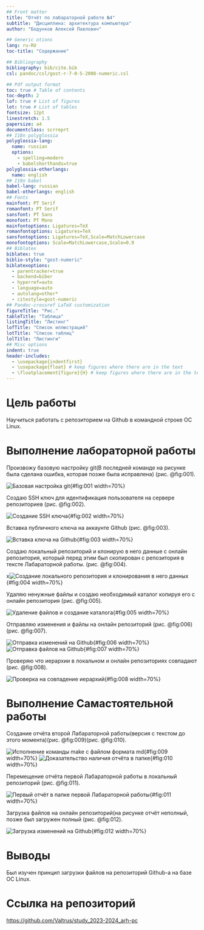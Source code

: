 ```yaml
---
## Front matter
title: "Отчёт по лабараторной работе №4"
subtitle: "Дисциплина: архитектура компьютера"
author: "Бодунков Алексей Павлович"

## Generic otions
lang: ru-RU
toc-title: "Содержание"

## Bibliography
bibliography: bib/cite.bib
csl: pandoc/csl/gost-r-7-0-5-2008-numeric.csl

## Pdf output format
toc: true # Table of contents
toc-depth: 2
lof: true # List of figures
lot: true # List of tables
fontsize: 12pt
linestretch: 1.5
papersize: a4
documentclass: scrreprt
## I18n polyglossia
polyglossia-lang:
  name: russian
  options:
	- spelling=modern
	- babelshorthands=true
polyglossia-otherlangs:
  name: english
## I18n babel
babel-lang: russian
babel-otherlangs: english
## Fonts
mainfont: PT Serif
romanfont: PT Serif
sansfont: PT Sans
monofont: PT Mono
mainfontoptions: Ligatures=TeX
romanfontoptions: Ligatures=TeX
sansfontoptions: Ligatures=TeX,Scale=MatchLowercase
monofontoptions: Scale=MatchLowercase,Scale=0.9
## Biblatex
biblatex: true
biblio-style: "gost-numeric"
biblatexoptions:
  - parentracker=true
  - backend=biber
  - hyperref=auto
  - language=auto
  - autolang=other*
  - citestyle=gost-numeric
## Pandoc-crossref LaTeX customization
figureTitle: "Рис."
tableTitle: "Таблица"
listingTitle: "Листинг"
lofTitle: "Список иллюстраций"
lotTitle: "Список таблиц"
lolTitle: "Листинги"
## Misc options
indent: true
header-includes:
  - \usepackage{indentfirst}
  - \usepackage{float} # keep figures where there are in the text
  - \floatplacement{figure}{H} # keep figures where there are in the text
---
```


# Цель работы

Научиться работать с репозиторием на Github в командной строке ОС Linux. 

# Выполнение лабораторной работы

Произвожу базовую настройку git(В последней команде на рисунке была сделана ошибка, которая позже была исправлена) (рис. @fig:001).

![Базовая настройка git](image/1.png){#fig:001 width=70%}

Создаю SSH ключ для идентификация пользователя на сервере репозиториев (рис. @fig:002).

![Создание SSH ключа](image/2.png){#fig:002 width=70%}

Вставка публичного ключа на аккаунте Github (рис. @fig:003).

![Вставка ключа на Github](image/3.png){#fig:003 width=70%}

Создаю локальный репозиторий и клонирую в него данные с онлайн репозитория, который перед этим был скопирован с репозитория в тексте Лабараторной работы. (рис. @fig:004).

х![Создание локального репозитория и клонирования в него данных](image/4.png){#fig:004 width=70%}

Удаляю ненужные файлы и создаю необходимый каталог копируя его с онлайн репозитория (рис. @fig:005).

![Удаление файлов и создание каталога](image/5.png){#fig:005 width=70%}

Отправляю изменения и файлы на онлайн репозиторий (рис. @fig:006) (рис. @fig:007).

![Отправка изменений на Github](image/6.png){#fig:006 width=70%}
![Отправка файлов на Github](image/7.png){#fig:007 width=70%}

Проверяю что иерархии в локальном и онлайн репозиториях совпадают (рис. @fig:008).

![Проверка на совпадение иерархий](image/8.png){#fig:008 width=70%}

# Выполнение Самастоятельной работы

Создание отчёта второй Лабараторной работы(версия с текстом до этого момента)(рис. @fig:009)(рис. @fig:010).

![Исполнение команды make с файлом формата md](image/9.png){#fig:009 width=70%}
![Доказательство наличия отчёта в папке](image/10.png){#fig:010 width=70%}

Перемещение отчёта первой Лабараторной работы в локальный репозиторий (рис. @fig:011).

![Первый отчёт в папке первой Лабараторной работы](image/11.png){#fig:011 width=70%}

Загрузка файлов на онлайн репозиторий(на рисунке отчёт неполный, позже был загружен полный (рис. @fig:012).

![Загрузка изменений на Github](image/12.png){#fig:012 width=70%}

# Выводы

Был изучен принцип загрузки файлов на репозиторий Github-а на базе ОС Linux.

# Ссылка на репозиторий

https://github.com/Valtrus/study_2023-2024_arh-pc
